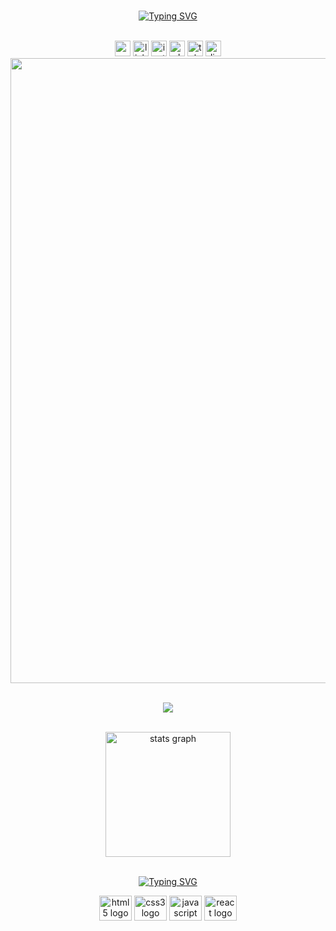 <br clear="both">

<div align="center">
  
  [![Typing SVG](https://readme-typing-svg.demolab.com?font=Fira+Code&weight=700&size=30&duration=2000&pause=1000&color=4280F7&center=true&vCenter=true&width=800&height=30&lines=Hello%2C+my+name+is+Washington+Lopes;I+am+Junior+Full+Stack+Developer;I+am+Systems+Assistant)](https://git.io/typing-svg)
</div>

<br>

<div align="center">
  <a href="mailto:washingtonlopes2003@gmail.com"><img src="https://img.shields.io/static/v1?message=Gmail&logo=gmail&label=&color=D14836&logoColor=white&labelColor=&style=for-the-badge" height="25" alt="gmail logo"  /></a>
  <img src="https://img.shields.io/static/v1?message=LinkedIn&logo=linkedin&label=&color=0077B5&logoColor=white&labelColor=&style=for-the-badge" height="25" alt="linkedin logo"  />
  <img src="https://img.shields.io/static/v1?message=Instagram&logo=instagram&label=&color=E4405F&logoColor=white&labelColor=&style=for-the-badge" height="25" alt="instagram logo"  />
  <img src="https://img.shields.io/static/v1?message=Whatsapp&logo=whatsapp&label=&color=25D366&logoColor=white&labelColor=&style=for-the-badge" height="25" alt="whatsapp logo"  />
  <img src="https://img.shields.io/static/v1?message=Telegram&logo=telegram&label=&color=2CA5E0&logoColor=white&labelColor=&style=for-the-badge" height="25" alt="telegram logo"  />
  <img src="https://img.shields.io/static/v1?message=Discord&logo=discord&label=&color=7289DA&logoColor=white&labelColor=&style=for-the-badge" height="25" alt="discord logo"  />
  
<br>

<img src="https://raw.githubusercontent.com/andreasbm/readme/master/assets/lines/rainbow.png" width="1000">
<div align="center">
 
 
  <br>

<p align="center"><img align="center" src="https://profile-counter.glitch.me/{washingtonlopesss}/count.svg" /></p> 


<br>

<div align="center">
  <img src="https://github-readme-stats.vercel.app/api?hide_title=false&hide_rank=false&show_icons=false&include_all_commits=true&count_private=true&disable_animations=false&theme=radical&locale=pt-br&hide_border=true&username=washingtonlopesss" height="200" alt="stats graph"  />
  </div>

  <br>
  
[![Typing SVG](https://readme-typing-svg.demolab.com?font=Fira+Code&weight=700&size=20&duration=2000&pause=1000&color=4280F7&center=true&vCenter=true&repeat=false&width=800&lines=+Technologies)](https://git.io/typing-svg)
  
<div align="center"> 
  <img src="https://cdn.jsdelivr.net/gh/devicons/devicon/icons/html5/html5-original.svg" height="40" width="52" alt="html5 logo"  />
  <img src="https://cdn.jsdelivr.net/gh/devicons/devicon/icons/css3/css3-original.svg" height="40" width="52" alt="css3 logo"  />
  <img src="https://cdn.jsdelivr.net/gh/devicons/devicon/icons/javascript/javascript-original.svg" height="40" width="52" alt="javascript logo"  />
  <img src="https://cdn.jsdelivr.net/gh/devicons/devicon/icons/react/react-original.svg" height="40" width="52" alt="react logo"  />
</div>
